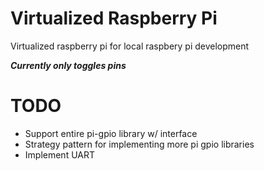Virtualized Raspberry Pi
========================
Virtualized raspberry pi for local raspbery pi development

***Currently only toggles pins***

TODO
====
* Support entire pi-gpio library w/ interface
* Strategy pattern for implementing more pi gpio libraries
* Implement UART